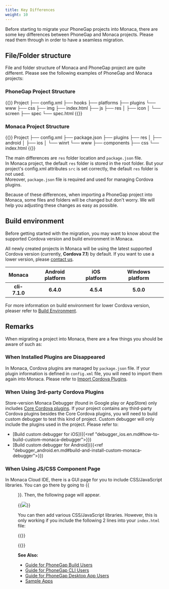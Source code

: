 ```yaml
---
title: Key Differences
weight: 10
---
```


Before starting to migrate your PhoneGap projects into Monaca, there are some key differences between PhoneGap and Monaca projects. Please read them through in order to have a seamless migration. 

## File/Folder structure	

File and folder structure of Monaca and PhoneGap project are quite different. Please see the following examples of PhoneGap and Monaca projects:

### PhoneGap Project Structure
{{<highlight javascript>}}
Project
├── config.xml
├── hooks
├── platforms
├── plugins
└── www
    ├── css
    ├── img
    ├── index.html
    ├── js
    ├── res
    │   ├── icon
    │   └── screen
    ├── spec
    └── spec.html
{{</highlight>}}

### Monaca Project Structure

{{<highlight javascript>}}
Project
├── config.xml
├── package.json
├── plugins
├── res
│   ├── android
│   ├── ios
│   └── winrt
└── www
    ├── components
    ├── css
    └── index.html
{{</highlight>}}

The main differences are `res` folder location and `package.json` file.   
In Monaca project, the default `res` folder is stored in the root folder. But your project's config.xml attributes `src` is set correctly, the default `res` folder is not used.   
Moreover, `package.json` file is required and used for managing Cordova plugins. 

Because of these differences, when importing a PhoneGap project into Monaca, some files and folders will be changed but don't worry. We will help you adjusting these changes as easy as possible. 

## Build environment    

Before getting started with the migration, you may want to know about the supported Cordova version and build environment in Monaca.

All newly created projects in Monaca will be using the latest supported Cordova version (currently, <b>Cordova 7.1</b>) by default. If you want to use a lower version, please [contact us](https://monaca.io/service/index.html).

|Monaca |Android platform|iOS platform|Windows platform|
|:-:|:-:|:-:|:-:|
| **cli-7.1.0** |**6.4.0** |**4.5.4** |**5.0.0**|

For more information on build environment for lower Cordova version, pleaser refer to [Build Environment](/en/environment/).

## Remarks

When migrating a project into Monaca, there are a few things you should be aware of such as:

### When Installed Plugins are Disappeared

In Monaca, Cordova plugins are managed by `package.json` file. If your plugin information is defined in `config.xml` file, you will need to import them again into Monaca. Please refer to [Import Cordova Plugins](/en/products_guide/monaca_ide/dependencies/cordova_plugin/#import-cordova-plugins).

### When Using 3rd-party Cordova Plugins

Store-version Monaca Debugger (found in Google play or AppStore) only includes [Core Cordova plugins](/en/reference/cordova_6.5/). If your project contains any third-party Cordova plugins besides the Core Cordova plugins, you will need to build custom debugger to test this kind of project. Custom debugger will only include the plugins used in the project. Please refer to:

- [Build custom debugger for iOS]({{<ref "debugger_ios.en.md#how-to-build-custom-monaca-debugger">}})
- [Build custom debugger for Android]({{<ref "debugger_android.en.md#build-and-install-custom-monaca-debugger">}})

### When Using JS/CSS Component Page

In Monaca Cloud IDE, there is a GUI page for you to include CSS/JavaScript libraries. You can go there by going to {{<menu menu1="Configure" menu2="JS/CSS Component Settings">}}. Then, the following page will appear. 

{{<img src="/images/migration/phonegap/13.png">}}

You can then add various CSS/JavaScript libraries. However, this is only working if you include the following 2 lines into your `index.html` file:

{{<highlight html>}}
<!--Load selected JavaScript libraries-->
<script src="components/loader.js"></script>
<!--Load selected CSS libraries-->
<link rel="stylesheet" href="components/loader.css”> 
{{</highlight>}}


Please note that `loader.js` file is also loaded `cordova.js` file. Therefore, if you are going to include the above lines, you can remove this line: 

{{<highlight html>}}
<script src="cordova.js"></script>
{{</highlight>}}

**See Also:**

- [Guide for PhoneGap Build Users](/en/products_guide/migration/phonegap_migration/guide_for_phonegap_build/)
- [Guide for PhoneGap CLI Users](/en/products_guide/migration/phonegap_migration/guide_for_phonegap_cli/)
- [Guide for PhoneGap Desktop App Users](/en/products_guide/migration/phonegap_migration/guide_for_phonegap_desktop/)
- [Sample Apps](/en/sampleapp/samples/)